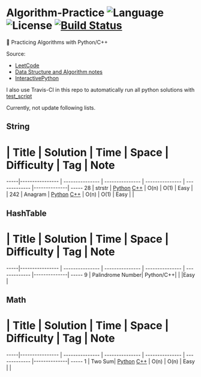 # Algorithm-Practice ![Language](https://img.shields.io/badge/language-Python%20%2F%20C++%2011-orange.svg) ![License](https://img.shields.io/badge/license-MIT-blue.svg) [![Build Status](https://travis-ci.org/RobinCPC/algorithm-practice.svg?branch=master)](https://travis-ci.org/RobinCPC/algorithm-practice)
:memo: Practicing Algorithms with Python/C++

Source:
* [LeetCode](https://leetcode.com/)
* [Data Structure and Algorithm notes](https://www.gitbook.com/book/yuanbin/algorithm/details)
* [InteractivePython](https://interactivepython.org/runestone/static/pythonds/index.html)

I also use Travis-CI in this repo to automatically run all python solutions with [test_script](./test_script.py)

Currently, not update following lists.

## String
  #  | Title           |  Solution       |  Time           | Space           | Difficulty    | Tag          | Note
-----|---------------- | --------------- | --------------- | --------------- | ------------- |--------------| -----
28   | strstr | [Python](./String/strStr.py) [C++](./String/strStr.cpp) | O(n) | O(1) | Easy |              |
242  | Anagram | [Python](./String/anagrams.py) [C++](./String/anagrams.cpp) | O(n) | O(1) | Easy           |              |


## HashTable
  #  | Title           |  Solution       |  Time           | Space           | Difficulty    | Tag          | Note
-----|---------------- | --------------- | --------------- | --------------- | ------------- |--------------| -----
9 | Palindrome Number| Python/C++| | |Easy |

## Math
  #  | Title           |  Solution       |  Time           | Space           | Difficulty    | Tag          | Note
-----|---------------- | --------------- | --------------- | --------------- | ------------- |--------------| -----
1 | Two Sum| [Python](./IntegerArray/twoSum.py) [C++](./IntegerArray/twoSum.cpp) | O(n) | O(n) | Easy | |

